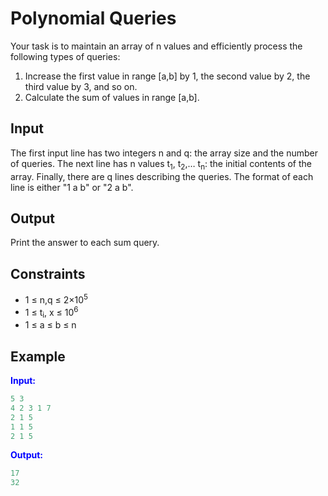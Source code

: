 # Polynomial Queries

Your task is to maintain an array of n values and efficiently process the following types of queries:

1. Increase the first value in range [a,b] by 1, the second value by 2, the third value by 3, and so on.
2. Calculate the sum of values in range [a,b]. 

## Input  
The first input line has two integers n and q: the array size and the number of queries.
The next line has n values t<sub>1</sub>, t<sub>2</sub>,&hellip; t<sub>n</sub>: the initial contents of the array.
Finally, there are q lines describing the queries. The format of each line is either "1 a b" or "2 a b".

## Output
Print the answer to each sum query. 

## Constraints

- 1 &le; n,q &le; 2&times;10<sup>5</sup>
- 1 &le; t<sub>i</sub>, x &le; 10<sup>6</sup>
 - 1 &le; a &le; b &le; n

## Example
<font color="blue">**Input:**</font>
```c++
5 3
4 2 3 1 7
2 1 5
1 1 5
2 1 5
```
<font color="blue">**Output:**</font>
```c++
17
32
``` 
